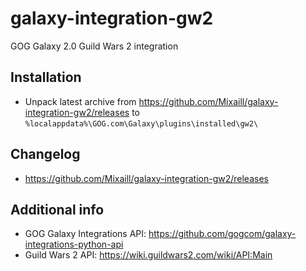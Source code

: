 # galaxy-integration-gw2

GOG Galaxy 2.0 Guild Wars 2 integration

## Installation

* Unpack latest archive from https://github.com/Mixaill/galaxy-integration-gw2/releases to `%localappdata%\GOG.com\Galaxy\plugins\installed\gw2\`

## Changelog

* https://github.com/Mixaill/galaxy-integration-gw2/releases

## Additional info

* GOG Galaxy Integrations API: https://github.com/gogcom/galaxy-integrations-python-api
* Guild Wars 2 API: https://wiki.guildwars2.com/wiki/API:Main

